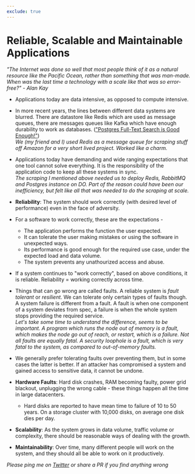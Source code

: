 ```yaml
---
exclude: true
---
```

# Reliable, Scalable and Maintainable Applications

_"The Internet was done so well that most people think of it as a natural resource like the Pacific Ocean, rather than something that was man-made. When was the last time a technology with a scale like that was so error-free?" - Alan Kay_

* Applications today are data intensive, as opposed to compute intensive.

* In more recent years, the lines between different data systems are blurred. There are datastore like Redis which are used as message queues, there are messages queues like Kafka which have enough durability to work as databases. (["Postgres Full-Text Search is Good Enough!"](http://rachbelaid.com/postgres-full-text-search-is-good-enough/))<br>_We (my friend and I) used Redis as a message queue for scraping stuff off Amazon for a very short lived project. Worked like a charm._

* Applications today have demanding and wide ranging expectations that one tool cannot solve everything. It is the responsibility of the application code to keep all these systems in sync.
<br>_The scraping I mentioned above needed us to deploy Redis, RabbitMQ and Postgres instance on DO. Part of the reason could have been our inefficiency, but felt like all that was needed to do the scraping at scale._

* **Reliability**: The system should work correctly (with desired level of performance) even in the face of adversity.
* For a software to work correctly, these are the expectations -
	* The application performs the function the user expected.
	* It can tolerate the user making mistakes or using the software in unexpected ways.
	* Its performance is good enough for the required use case, under the expected load and data volume.
	* The system prevents any unathourized access and abuse.
* If a system continues to "work correctly", based on above conditions, it is reliable. Reliability = working correctly across time.

* Things that can go wrong are called faults. A reliable system is _fault tolerant_ or _resilient_. We can tolerate only certain types of faults though. A system failure is different from a fault. A fault is when one component of a system deviates from spec, a failure is when the whole system stops providing the required service.<br>_Let's take some time to understand the difference, seems to be important. A program which runs the node out of memory is a fault, which makes the node go out of reach, or restart, which is a failure. Not all faults are equally fatal. A security loophole is a fault, which is very fatal to the system, as compared to out-of-memory faults._

* We generally prefer tolerating faults over preventing them, but in some cases the latter is better. If an attacker has compromised a system and gained access to sensitive data, it cannot be undone.

* **Hardware Faults**: Hard disk crashes, RAM becoming faulty, power grid blackout, unplugging the wrong cable - these things happen all the time in large datacenters.
	* Hard disks are reported to have mean time to failure of 10 to 50 years. On a storage cluster with 10,000 disks, on average one disk dies per day.

* **Scalability**: As the system grows in data volume, traffic volume or complexity, there should be reasonable ways of dealing with the growth.

* **Maintainability**: Over time, many different people will work on the system, and they should all be able to work on it productively.






























_Please ping me on [Twitter](https://twitter.com/parakalakavi) or share a PR if you find anything wrong_